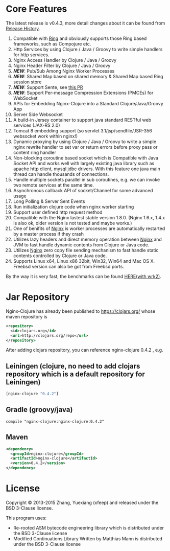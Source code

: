 Core Features
=================

The latest release is v0.4.3, more detail changes about it can be found from [Release History](//nginx-clojure.github.io/downloads.html).

1. Compatible with [Ring](https://github.com/ring-clojure/ring/blob/master/SPEC) and obviously supports those Ring based frameworks, such as Compojure etc.
1. Http Services by  using Clojure / Java / Groovy to write simple handlers for http services.
1. Nginx Access Handler by Clojure / Java / Groovy
1. Nginx Header Filter by Clojure / Java / Groovy
1. **_NEW_**: Pub/Sub Among Nginx Worker Processes
1. **_NEW_**: Shared Map based on shared memory & Shared Map based Ring session store
1. **_NEW_**: Support Sente, see [this PR](https://github.com/ptaoussanis/sente/pull/160)
1. **_NEW_**: Support Per-message Compression Extensions (PMCEs) for WebSocket
1. APIs for Embedding Nginx-Clojure into a Standard Clojure/Java/Groovy App
1. Server Side Websocket
1. A build-in Jersey container to support java standard RESTful web services (JAX-RS 2.0)
1. Tomcat 8 embedding support (so servlet 3.1/jsp/sendfile/JSR-356 websocket work within nginx!)
1. Dynamic proxying by using Clojure / Java / Groovy to write a simple nginx rewrite handler to set var or return errors before proxy pass or content ring handler
1. Non-blocking coroutine based socket which is Compatible with Java Socket API and works well with largely existing java library such as apache http client, mysql jdbc drivers. 
With this feature  one java main thread can handle thousands of connections.
1. Handle multiple sockets parallel in sub coroutines, e.g. we can invoke two remote services at the same time.
1. Asynchronous callback API of socket/Channel  for some advanced usage
1. Long Polling & Server Sent Events
1. Run initialization clojure code when nginx worker starting
1. Support user defined http request method
1. Compatible with the Nginx lastest stable version 1.8.0. (Nginx 1.6.x, 1.4.x is also ok, older version is not tested and maybe works.)
1. One of  benifits of [Nginx](http://nginx.org/) is worker processes are automatically restarted by a master process if they crash
1. Utilizes lazy headers and direct memory operation between [Nginx](http://nginx.org/) and JVM to fast handle dynamic contents from Clojure or Java code.
1. Utilizes [Nginx](http://nginx.org/) zero copy file sending mechanism to fast handle static contents controlled by Clojure or Java code.
1. Supports Linux x64, Linux x86 32bit, Win32, Win64  and Mac OS X. Freebsd version can also be got from Freebsd ports.

By the way it is very fast, the benchmarks can be found [HERE(with wrk2)](https://github.com/ptaoussanis/clojure-web-server-benchmarks/).

Jar Repository
================

Nginx-Clojure has already been published to https://clojars.org/ whose maven repository is 

```xml
<repository>
  <id>clojars.org</id>
  <url>http://clojars.org/repo</url>
</repository>
``` 

After adding clojars repository, you can reference nginx-clojure 0.4.2 , e.g.

 Leiningen (clojure, no need to add clojars repository which is a default repository for Leiningen) 
-----------------
 
```clojure
[nginx-clojure "0.4.2"]
```
Gradle (groovy/java)
-----------------
 
```
compile "nginx-clojure:nginx-clojure:0.4.2"
```
Maven
-----------------
 
```xml
<dependency>
  <groupId>nginx-clojure</groupId>
  <artifactId>nginx-clojure</artifactId>
  <version>0.4.2</version>
</dependency>
```

License
=================
Copyright © 2013-2015 Zhang, Yuexiang (xfeep) and released under the BSD 3-Clause license.

This program uses:
* Re-rooted ASM bytecode engineering library which is distributed under the BSD 3-Clause license
* Modified Continuations Library Written by Matthias Mann  is distributed under the BSD 3-Clause license

